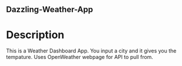 ## Dazzling-Weather-App

# Description 
This is a Weather Dashboard App. You input a city and it gives you the tempature. Uses OpenWeather webpage for API to pull from. 